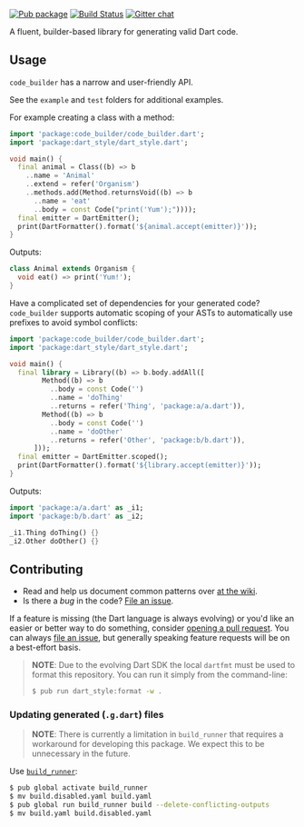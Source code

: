 [![Pub package](https://img.shields.io/pub/v/code_builder.svg)](https://pub.dev/packages/code_builder)
[![Build Status](https://github.com/dart-lang/code_builder/workflows/Dart%20CI/badge.svg?branch=master)](https://github.com/dart-lang/code_builder/actions?query=workflow%3A%22Dart+CI%22+branch%3Amaster)
[![Gitter chat](https://badges.gitter.im/dart-lang/build.svg)](https://gitter.im/dart-lang/build)

A fluent, builder-based library for generating valid Dart code.

## Usage

`code_builder` has a narrow and user-friendly API.

See the `example` and `test` folders for additional examples.

For example creating a class with a method:

```dart
import 'package:code_builder/code_builder.dart';
import 'package:dart_style/dart_style.dart';

void main() {
  final animal = Class((b) => b
    ..name = 'Animal'
    ..extend = refer('Organism')
    ..methods.add(Method.returnsVoid((b) => b
      ..name = 'eat'
      ..body = const Code("print('Yum');"))));
  final emitter = DartEmitter();
  print(DartFormatter().format('${animal.accept(emitter)}'));
}
```

Outputs:

```dart
class Animal extends Organism {
  void eat() => print('Yum!');
}
```

Have a complicated set of dependencies for your generated code? `code_builder`
supports automatic scoping of your ASTs to automatically use prefixes to avoid
symbol conflicts:

```dart
import 'package:code_builder/code_builder.dart';
import 'package:dart_style/dart_style.dart';

void main() {
  final library = Library((b) => b.body.addAll([
        Method((b) => b
          ..body = const Code('')
          ..name = 'doThing'
          ..returns = refer('Thing', 'package:a/a.dart')),
        Method((b) => b
          ..body = const Code('')
          ..name = 'doOther'
          ..returns = refer('Other', 'package:b/b.dart')),
      ]));
  final emitter = DartEmitter.scoped();
  print(DartFormatter().format('${library.accept(emitter)}'));
}
```

Outputs:

```dart
import 'package:a/a.dart' as _i1;
import 'package:b/b.dart' as _i2;

_i1.Thing doThing() {}
_i2.Other doOther() {}
```

## Contributing

- Read and help us document common patterns over [at the wiki][wiki].
- Is there a _bug_ in the code? [File an issue][issue].

If a feature is missing (the Dart language is always evolving) or you'd like an
easier or better way to do something, consider [opening a pull request][pull].
You can always [file an issue][issue], but generally speaking feature requests
will be on a best-effort basis.

> **NOTE**: Due to the evolving Dart SDK the local `dartfmt` must be used to
> format this repository. You can run it simply from the command-line:
>
> ```sh
> $ pub run dart_style:format -w .
> ```

[wiki]: https://github.com/dart-lang/code_builder/wiki
[issue]: https://github.com/dart-lang/code_builder/issues
[pull]: https://github.com/dart-lang/code_builder/pulls

### Updating generated (`.g.dart`) files

> **NOTE**: There is currently a limitation in `build_runner` that requires a
> workaround for developing this package. We expect this to be unnecessary in
> the future.

Use [`build_runner`][build_runner]:

```bash
$ pub global activate build_runner
$ mv build.disabled.yaml build.yaml
$ pub global run build_runner build --delete-conflicting-outputs
$ mv build.yaml build.disabled.yaml
```

[build_runner]: https://pub.dev/packages/build_runner
